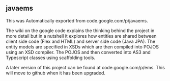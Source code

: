 ## javaems

This was Automatically exported from code.google.com/p/javaems.

The wiki on the google code explains the thinking behind the project in more detail but in a nutshell it explores
how entities are shared between client side code (Flex and HTML) and server side code (Java JPA). The entity models
are specified in XSDs which are then compiled into POJOS using an XSD compiler. The POJOS and then converted into AS3 and 
Typescript classes using scaffolding tools.

A later version of this project can be found at code.google.com/p/ems. This will move to github when it has been upgraded.


